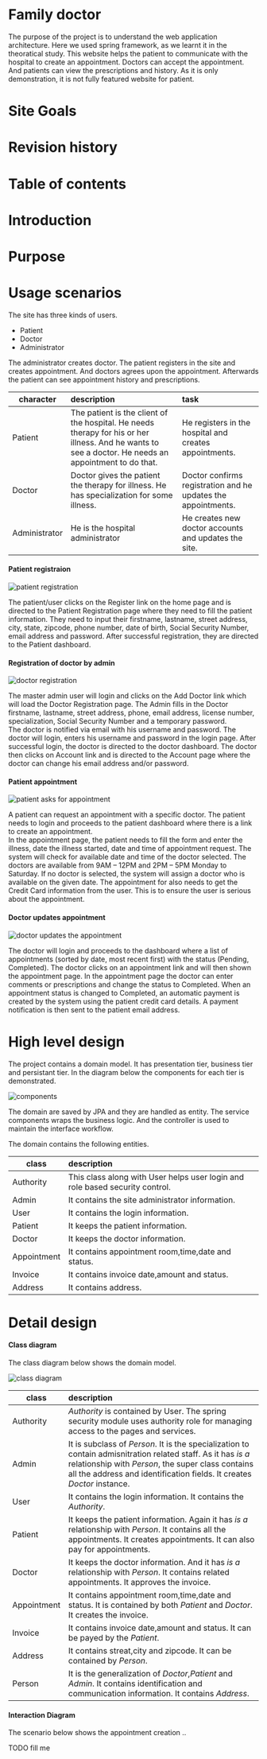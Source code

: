 Family doctor
==============

The purpose of the project is to understand the web application architecture. Here we used spring framework, as we learnt it in the theoratical study. This website helps the patient to communicate with the hospital to create an appointment. Doctors can accept the appointment. And patients can view the prescriptions and history. As it is only demonstration, it is not fully featured website for patient. 

Site Goals
===========

Revision history
=================


Table of contents
==================

Introduction
=============

Purpose
========

Usage scenarios
===============

The site has three kinds of users. 

- Patient
- Doctor
- Administrator

The administrator creates doctor. The patient registers in the site and creates appointment. And doctors agrees upon the appointment. Afterwards the patient can see appointment history and prescriptions.

character | description | task 
----------|:------------|:---------------------
Patient | The patient is the client of the hospital. He needs therapy for his or her illness. And he wants to see a doctor. He needs an appointment to do that. | He registers in the hospital and creates appointments.
Doctor | Doctor gives the patient the therapy for illness. He has specialization for some illness. | Doctor confirms registration and he updates the appointments.
Administrator | He is the hospital administrator | He creates new doctor accounts and updates the site.

#### Patient registraion

![patient registration](diagrams/patient_registration.svg)

The patient/user clicks on the Register link on the home page and is directed to the Patient Registration page where they need to fill the patient information. They need to input their firstname, lastname, street address, city, state, zipcode, phone number, date of birth, Social Security Number, email address and password.
After successful registration, they are directed to the Patient dashboard.

#### Registration of doctor by admin

![doctor registration](diagrams/doctor_registration.svg)

The master admin user will login and clicks on the Add Doctor link which will load the Doctor Registration page.  The Admin fills in the Doctor firstname, lastname, street address, phone, email address, license number, specialization, Social Security Number and a temporary password.  
The doctor is notified via email with his username and password. The doctor will login, enters his username and password in the login page.  After successful login, the doctor is directed to the doctor dashboard.  The doctor then clicks on Account link and is directed to the Account page where the doctor can change his email address and/or password.  

#### Patient appointment

![patient asks for appointment](diagrams/patient_appointment.svg)

A patient can request an appointment with a specific doctor.  The patient needs to login and proceeds to the patient dashboard where there is a link to create an appointment.  
In the appointment page, the patient needs to fill the form and enter the illness, date the illness started, date and time of appointment request.  The system will check for available date and time of the doctor selected.  The doctors are available from 9AM – 12PM and 2PM – 5PM Monday to Saturday.  If no doctor is selected, the system will assign a doctor who is available on the given date. The appointment for also needs to get the Credit Card information from the user.  This is to ensure the user is serious about the appointment.  

#### Doctor updates appointment

![doctor updates the appointment](diagrams/doctor_updates_appointment.svg)

The doctor will login and proceeds to the dashboard where a list of appointments (sorted by date, most recent first) with the status (Pending, Completed).  The doctor clicks on an appointment link and will then shown the appointment page.  In the appointment page the doctor can enter comments or prescriptions and change the status to Completed. When an appointment status is changed to Completed, an automatic payment is created by the system using the patient credit card details.  A payment notification is then sent to the patient email address.

High level design
=================

The project contains a domain model. It has presentation tier, business tier and persistant tier. In the diagram below the components for each tier is demonstrated.

![components](https://cloud.githubusercontent.com/assets/973414/9238426/c3786380-4117-11e5-9e9b-ebd6f519a207.jpg)

The domain are saved by JPA and they are handled as entity. The service components wraps the business logic. And the controller is used to maintain the interface workflow. 

The domain contains the following entities.

class | description
------|:-----------
Authority | This class along with User helps user login and role based security control.
Admin | It contains the site administrator information.
User | It contains the login information.
Patient | It keeps the patient information.
Doctor | It keeps the doctor information.
Appointment | It contains appointment room,time,date and status.
Invoice | It contains invoice date,amount and status.
Address | It contains address.



Detail design
==============

#### Class diagram
The class diagram below shows the domain model.

![class diagram](diagrams/classdiagram.svg)

class | description
------|:-----------
Authority | *Authority* is contained by User. The spring security module uses authority role for managing access to the pages and services.
Admin | It is subclass of *Person*. It is the specialization to contain admisnitration related staff. As it has *is a* relationship with *Person*, the super class contains all the address and identification fields. It creates *Doctor* instance.
User | It contains the login information. It contains the *Authority*.
Patient | It keeps the patient information. Again it has *is a* relationship with *Person*. It contains all the appointments. It creates appointments. It can also pay for appointments.
Doctor | It keeps the doctor information. And it has *is a* relationship with *Person*. It contains related appointments. It approves the invoice.
Appointment | It contains appointment room,time,date and status. It is contained by both *Patient* and *Doctor*. It creates the invoice.
Invoice | It contains invoice date,amount and status. It can be payed by the *Patient*.
Address | It contains streat,city and zipcode. It can be contained by *Person*.
Person | It is the generalization of *Doctor*,*Patient* and *Admin*. It contains identification and communication information. It contains *Address*.


#### Interaction Diagram

The scenario below shows the appointment creation ..

 TODO fill me

